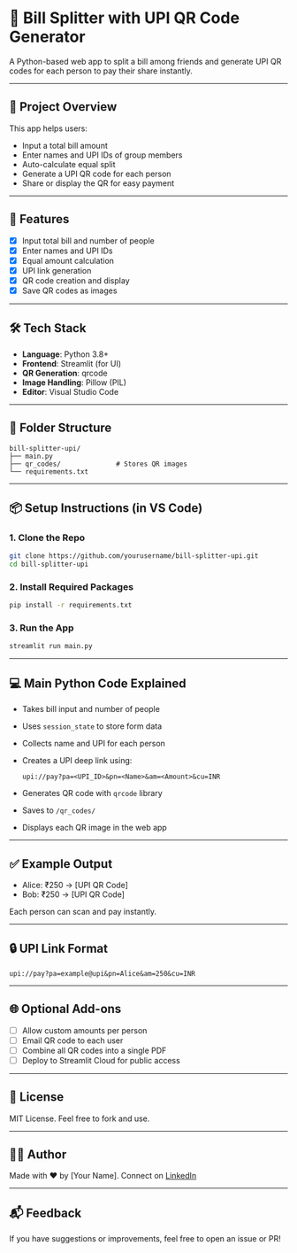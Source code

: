 # 💸 Bill Splitter with UPI QR Code Generator

A Python-based web app to split a bill among friends and generate UPI QR codes for each person to pay their share instantly.

---

## 📌 Project Overview

This app helps users:

* Input a total bill amount
* Enter names and UPI IDs of group members
* Auto-calculate equal split
* Generate a UPI QR code for each person
* Share or display the QR for easy payment

---

## 🚀 Features

* [x] Input total bill and number of people
* [x] Enter names and UPI IDs
* [x] Equal amount calculation
* [x] UPI link generation
* [x] QR code creation and display
* [x] Save QR codes as images

---

## 🛠 Tech Stack

* **Language**: Python 3.8+
* **Frontend**: Streamlit (for UI)
* **QR Generation**: qrcode
* **Image Handling**: Pillow (PIL)
* **Editor**: Visual Studio Code

---

## 📁 Folder Structure

```
bill-splitter-upi/
├── main.py
├── qr_codes/              # Stores QR images
└── requirements.txt
```

---

## 📦 Setup Instructions (in VS Code)

### 1. Clone the Repo

```bash
git clone https://github.com/yourusername/bill-splitter-upi.git
cd bill-splitter-upi
```

### 2. Install Required Packages

```bash
pip install -r requirements.txt
```

### 3. Run the App

```bash
streamlit run main.py
```

---

## 💻 Main Python Code Explained

* Takes bill input and number of people
* Uses `session_state` to store form data
* Collects name and UPI for each person
* Creates a UPI deep link using:

  ```
  upi://pay?pa=<UPI_ID>&pn=<Name>&am=<Amount>&cu=INR
  ```
* Generates QR code with `qrcode` library
* Saves to `/qr_codes/`
* Displays each QR image in the web app

---

## ✅ Example Output

* Alice: ₹250 → \[UPI QR Code]
* Bob: ₹250 → \[UPI QR Code]

Each person can scan and pay instantly.

---

## 🔒 UPI Link Format

```
upi://pay?pa=example@upi&pn=Alice&am=250&cu=INR
```

---

## 🌐 Optional Add-ons

* [ ] Allow custom amounts per person
* [ ] Email QR code to each user
* [ ] Combine all QR codes into a single PDF
* [ ] Deploy to Streamlit Cloud for public access

---

## 📄 License

MIT License. Feel free to fork and use.

---

## 👨‍💻 Author

Made with ❤️ by \[Your Name]. Connect on [LinkedIn](https://linkedin.com/in/your-profile)

---

## 📬 Feedback

If you have suggestions or improvements, feel free to open an issue or PR!
